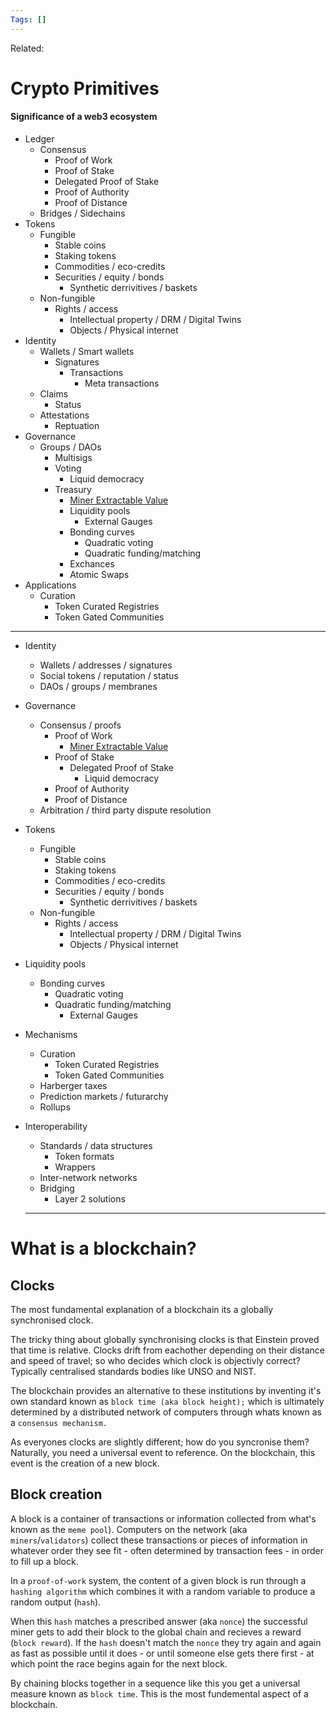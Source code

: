 ```yaml
---
Tags: []
---
```

Related: 
# Crypto Primitives


#### Significance of a web3 ecosystem
- Ledger
	- Consensus
		- Proof of Work
		- Proof of Stake
		- Delegated Proof of Stake 
		- Proof of Authority
		- Proof of Distance
	- Bridges / Sidechains
- Tokens
	- Fungible
		- Stable coins
		- Staking tokens
		- Commodities / eco-credits
		- Securities / equity / bonds
			- Synthetic derrivitives / baskets
	- Non-fungible
		- Rights / access
			- Intellectual property / DRM / Digital Twins
			- Objects / Physical internet  
- Identity
	- Wallets / Smart wallets
		- Signatures
			- Transactions
				- Meta transactions
	- Claims
		- Status
	- Attestations
		- Reptuation
- Governance
	- Groups / DAOs
		- Multisigs
		- Voting
			- Liquid democracy
		- Treasury
			- [Miner Extractable Value](https://blog.chain.link/what-is-miner-extractable-value-mev/#:~:text=One%20such%20example%20is%20Miner,excluding%20transactions%20within%20a%20block)
			- Liquidity pools
				- External Gauges
			- Bonding curves
				- Quadratic voting
				- Quadratic funding/matching
			- Exchances
			- Atomic Swaps
- Applications
	- Curation
		- Token Curated Registries
		- Token Gated Communities

---

- Identity
	- Wallets / addresses / signatures
	- Social tokens / reputation / status
	- DAOs / groups / membranes
- Governance
	- Consensus / proofs
		- Proof of Work
			- [Miner Extractable Value](https://blog.chain.link/what-is-miner-extractable-value-mev/#:~:text=One%20such%20example%20is%20Miner,excluding%20transactions%20within%20a%20block)
		- Proof of Stake
			- Delegated Proof of Stake 
				- Liquid democracy
		- Proof of Authority
		- Proof of Distance
	- Arbitration / third party dispute resolution
- Tokens
	- Fungible
		- Stable coins
		- Staking tokens
		- Commodities / eco-credits
		- Securities / equity / bonds
			- Synthetic derrivitives / baskets
	- Non-fungible
		- Rights / access
			- Intellectual property / DRM / Digital Twins
			- Objects / Physical internet 
- Liquidity pools
	- Bonding curves
		- Quadratic voting
		- Quadratic funding/matching
			- External Gauges
- Mechanisms
	- Curation
		- Token Curated Registries
		- Token Gated Communities
	- Harberger taxes
	- Prediction markets / futurarchy
	- Rollups
-  Interoperability
	- Standards / data structures
		- Token formats
		- Wrappers
	- Inter-network networks
	- Bridging
		- Layer 2 solutions


   ---

# What is a blockchain? 

## Clocks

The most fundamental explanation of a blockchain its a globally synchronised clock.

The tricky thing about globally synchronising clocks is that Einstein proved that time is relative. Clocks drift from eachother depending on their distance and speed of travel; so who decides which clock is objectivly correct? Typically centralised standards bodies like UNSO and NIST.

The blockchain provides an alternative to these institutions by inventing it's own standard known as `block time (aka block height);` which is ultimately determined by a distributed network of computers through whats known as a `consensus mechanism.`

As everyones clocks are slightly different; how do you syncronise them? Naturally, you need a universal event to reference. On the blockchain, this event is the creation of a new block.

## Block creation

A block is a container of transactions or information collected from what's known as the `meme pool`). Computers on the network (aka `miners`/`validators`) collect these transactions or pieces of information in whatever order they see fit - often determined by transaction fees - in order to fill up a block.

In a `proof-of-work` system, the content of a given block is run through a `hashing algorithm` which combines it with a random variable to produce a random output (`hash`).

When this `hash` matches a prescribed answer (aka `nonce`) the successful miner gets to add their block to the global chain and recieves a reward (`block reward`). If the `hash` doesn't match the `nonce` they try again and again as fast as possible until it does - or until someone else gets there first - at which point the race begins again for the next block.

By chaining blocks together in a sequence like this you get a universal measure known as `block time`. This is the most fundemental aspect of a blockchain.